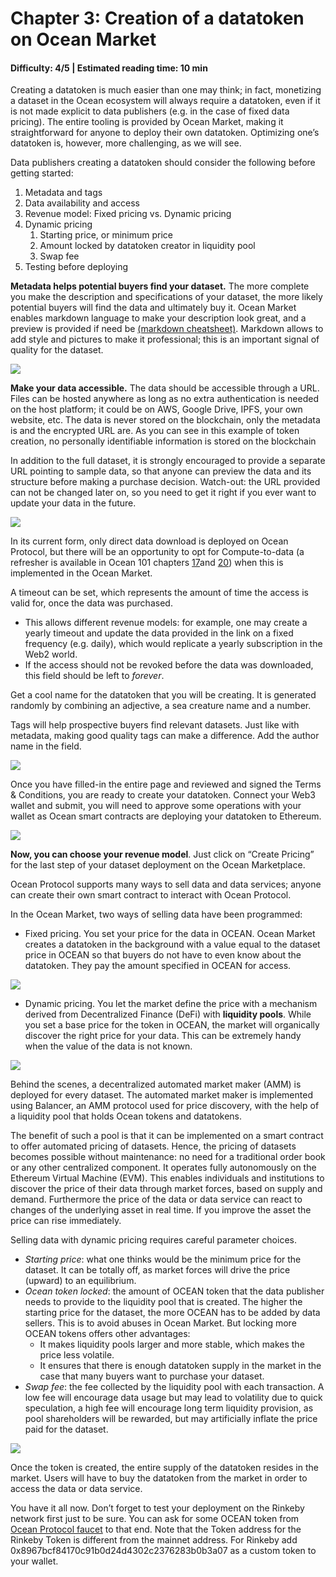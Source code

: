 # Chapter 3: Creation of a datatoken on Ocean Market

#### Difficulty: **4/5** \| Estimated reading time: **10 min**

<dialog character="mantaray">“Datatokens are like the plankton, they sustain the entire Ocean Protocol ecosystem.”</dialog>

Creating a datatoken is much easier than one may think; in fact, monetizing a dataset in the Ocean ecosystem will always require a datatoken, even if it is not made explicit to data publishers (e.g. in the case of fixed data pricing). The entire tooling is provided by Ocean Market, making it straightforward for anyone to deploy their own datatoken. Optimizing one’s datatoken is, however, more challenging, as we will see.

Data publishers creating a datatoken should consider the following before getting started:

1. Metadata and tags
2. Data availability and access
3. Revenue model: Fixed pricing vs. Dynamic pricing
4. Dynamic pricing
   1. Starting price, or minimum price
   2. Amount locked by datatoken creator in liquidity pool
   3. Swap fee
5. Testing before deploying

**Metadata helps potential buyers find your dataset.** The more complete you make the description and specifications of your dataset, the more likely potential buyers will find the data and ultimately buy it. Ocean Market enables markdown language to make your description look great, and a preview is provided if need be <a href="https://github.com/adam-p/markdown-here/wiki/Markdown-Cheatsheet" target="_blank">(markdown cheatsheet)</a>. Markdown allows to add style and pictures to make it professional; this is an important signal of quality for the dataset.

<img src="/images/defi/chapter_3_0.jpg" />

**Make your data accessible.** The data should be accessible through a URL. Files can be hosted anywhere as long as no extra authentication is needed on the host platform; it could be on AWS, Google Drive, IPFS, your own website, etc. The data is never stored on the blockchain, only the metadata is and the encrypted URL are. As you can see in this example of token creation, no personally identifiable information is stored on the blockchain

In addition to the full dataset, it is strongly encouraged to provide a separate URL pointing to sample data, so that anyone can preview the data and its structure before making a purchase decision. Watch-out: the URL provided can not be changed later on, so you need to get it right if you ever want to update your data in the future.

<img src="/images/defi/chapter_3_1.jpg" />

In its current form, only direct data download is deployed on Ocean Protocol, but there will be an opportunity to opt for Compute-to-data (a refresher is available in Ocean 101 chapters [17](https://oceanacademy.io/chapter-17)and [20](https://oceanacademy.io/chapter-20)) when this is implemented in the Ocean Market.

A timeout can be set, which represents the amount of time the access is valid for, once the data was purchased.

- This allows different revenue models: for example, one may create a yearly timeout and update the data provided in the link on a fixed frequency (e.g. daily), which would replicate a yearly subscription in the Web2 world.
- If the access should not be revoked before the data was downloaded, this field should be left to _forever_.

Get a cool name for the datatoken that you will be creating. It is generated randomly by combining an adjective, a sea creature name and a number.

Tags will help prospective buyers find relevant datasets. Just like with metadata, making good quality tags can make a difference. Add the author name in the field.

<img src="/images/defi/chapter_3_2.jpg" />

Once you have filled-in the entire page and reviewed and signed the Terms & Conditions, you are ready to create your datatoken. Connect your Web3 wallet and submit, you will need to approve some operations with your wallet as Ocean smart contracts are deploying your datatoken to Ethereum.

<img src="/images/defi/chapter_3_3.jpg" />

**Now, you can choose your revenue model**. Just click on “Create Pricing” for the last step of your dataset deployment on the Ocean Marketplace.

Ocean Protocol supports many ways to sell data and data services; anyone can create their own smart contract to interact with Ocean Protocol.

In the Ocean Market, two ways of selling data have been programmed:

- Fixed pricing. You set your price for the data in OCEAN. Ocean Market creates a datatoken in the background with a value equal to the dataset price in OCEAN so that buyers do not have to even know about the datatoken. They pay the amount specified in OCEAN for access.

<img src="/images/defi/chapter_3_4.jpg" />

- Dynamic pricing. You let the market define the price with a mechanism derived from Decentralized Finance (DeFi) with **liquidity pools**. While you set a base price for the token in OCEAN, the market will organically discover the right price for your data. This can be extremely handy when the value of the data is not known.

<img src="/images/defi/chapter_3_5.jpg" />

Behind the scenes, a decentralized automated market maker (AMM) is deployed for every dataset. The automated market maker is implemented using Balancer, an AMM protocol used for price discovery, with the help of a liquidity pool that holds Ocean tokens and datatokens.

The benefit of such a pool is that it can be implemented on a smart contract to offer automated pricing of datasets. Hence, the pricing of datasets becomes possible without maintenance: no need for a traditional order book or any other centralized component. It operates fully autonomously on the Ethereum Virtual Machine (EVM). This enables individuals and institutions to discover the price of their data through market forces, based on supply and demand. Furthermore the price of the data or data service can react to changes of the underlying asset in real time. If you improve the asset the price can rise immediately.

Selling data with dynamic pricing requires careful parameter choices.

- _Starting price_: what one thinks would be the minimum price for the dataset. It can be totally off, as market forces will drive the price (upward) to an equilibrium.
- _Ocean token locked_: the amount of OCEAN token that the data publisher needs to provide to the liquidity pool that is created. The higher the starting price for the dataset, the more OCEAN has to be added by data sellers. This is to avoid abuses in Ocean Market. But locking more OCEAN tokens offers other advantages:
  - It makes liquidity pools larger and more stable, which makes the price less volatile.
  - It ensures that there is enough datatoken supply in the market in the case that many buyers want to purchase your dataset.
- _Swap fee_: the fee collected by the liquidity pool with each transaction. A low fee will encourage data usage but may lead to volatility due to quick speculation, a high fee will encourage long term liquidity provision, as pool shareholders will be rewarded, but may artificially inflate the price paid for the dataset.

<img src="/images/defi/chapter_3_6.jpg" />

Once the token is created, the entire supply of the datatoken resides in the market. Users will have to buy the datatoken from the market in order to access the data or data service.

You have it all now. Don’t forget to test your deployment on the Rinkeby network first just to be sure. You can ask for some OCEAN token from <a href="https://faucet.rinkeby.oceanprotocol.com/" target="_blank">Ocean Protocol faucet</a> to that end. Note that the Token address for the Rinkeby Token is different from the mainnet address. For Rinkeby add 0x8967bcf84170c91b0d24d4302c2376283b0b3a07 as a custom token to your wallet.

